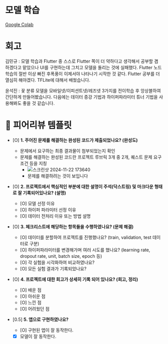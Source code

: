 # 모델 학습
[Google Colab](https://colab.research.google.com/drive/1fH3SjuTfOpYmXWn-Cx_fAzNLgC5l89mz?usp=sharing)

# 회고
김민규 : 모델 학습과 Flutter 중 스스로 Flutter 쪽이 더 약하다고 생각해서 공부할 겸 하겠다고 맡았으나 UI를 구현하는데 그치고 모델을 돌리는 것에 실패했다. Flutter 노드 학습의 절반 이상 빠진 후폭풍이 이제서야 나타나기 시작한 것 같다. Flutter 공부를 더 열심히 해야겠다. TFLite에 대해서 배웠습니다.

윤석진 : 꽃 분류 모델을 모바일넷/이피션트넷/레즈넷 3가지를 전이학습 후 앙상블하여 간단하게 만들어봤습니다. 다음에는 데이터 증강 기법과 하이퍼파라미터 튜너 기법을 사용해봐도 좋을 것 같습니다.

# 🤔 피어리뷰 템플릿

- [O]  **1. 주어진 문제를 해결하는 완성된 코드가 제출되었나요? (완성도)**
    - 문제에서 요구하는 최종 결과물이 첨부되었는지 확인
    - 문제를 해결하는 완성된 코드란 프로젝트 루브릭 3개 중 2개, 
    퀘스트 문제 요구조건 등을 지칭
        - ![스크린샷 2024-11-22 173640](https://github.com/user-attachments/assets/6c9def98-26a2-433e-8618-91dd6ac857bc)
        - 문제를 해결하려는 것이 보입니다


- [O]  **2. 프로젝트에서 핵심적인 부분에 대한 설명이 주석(닥스트링) 및 마크다운 형태로 잘 기록되어있나요? (설명)**
    - [O]  모델 선정 이유
    - [O]  하이퍼 파라미터 선정 이유
    - [O]  데이터 전처리 이유 또는 방법 설명

- [O]  **3. 체크리스트에 해당하는 항목들을 수행하였나요? (문제 해결)**
    - [O]  데이터를 분할하여 프로젝트를 진행했나요? (train, validation, test 데이터로 구분)
    - [O]  하이퍼파라미터를 변경해가며 여러 시도를 했나요? (learning rate, dropout rate, unit, batch size, epoch 등)
    - [O]  각 실험을 시각화하여 비교하였나요?
    - [O]  모든 실험 결과가 기록되었나요?

- [O]  **4. 프로젝트에 대한 회고가 상세히 기록 되어 있나요? (회고, 정리)**
    - [O]  배운 점
    - [O]  아쉬운 점
    - [O]  느낀 점
    - [O]  어려웠던 점

- [0.5]  **5.  앱으로 구현하였나요?**
    - [O]  구현된 앱이 잘 동작한다.
    - [X]  모델이 잘 동작한다.
